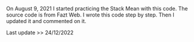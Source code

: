 On August 9, 2021 I started practicing the Stack Mean with this code.
The source code is from Fazt Web.
I wrote this code step by step. Then I updated it and commented on it.

Last update >> 24/12/2022
